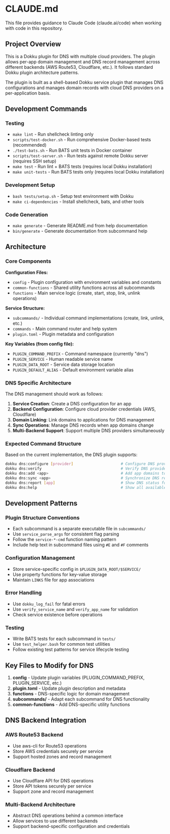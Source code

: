 # CLAUDE.md

This file provides guidance to Claude Code (claude.ai/code) when working with code in this repository.

## Project Overview

This is a Dokku plugin for DNS with multiple cloud providers. The plugin allows per-app domain management and DNS record management across different backends (AWS Route53, Cloudflare, etc.). It follows standard Dokku plugin architecture patterns.

The plugin is built as a shell-based Dokku service plugin that manages DNS configurations and manages domain records with cloud DNS providers on a per-application basis.

## Development Commands

### Testing
- `make lint` - Run shellcheck linting only
- `scripts/test-docker.sh` - Run comprehensive Docker-based tests (recommended)
- `./test-bats.sh` - Run BATS unit tests in Docker container
- `scripts/test-server.sh` - Run tests against remote Dokku server (requires SSH setup)
- `make test` - Run lint + BATS tests (requires local Dokku installation)
- `make unit-tests` - Run BATS tests only (requires local Dokku installation)

### Development Setup
- `bash tests/setup.sh` - Setup test environment with Dokku
- `make ci-dependencies` - Install shellcheck, bats, and other tools

### Code Generation
- `make generate` - Generate README.md from help documentation
- `bin/generate` - Generate documentation from subcommand help

## Architecture

### Core Components

**Configuration Files:**
- `config` - Plugin configuration with environment variables and constants
- `common-functions` - Shared utility functions across all subcommands
- `functions` - Main service logic (create, start, stop, link, unlink operations)

**Service Structure:**
- `subcommands/` - Individual command implementations (create, link, unlink, etc.)
- `commands` - Main command router and help system
- `plugin.toml` - Plugin metadata and configuration

**Key Variables (from config file):**
- `PLUGIN_COMMAND_PREFIX` - Command namespace (currently "dns")
- `PLUGIN_SERVICE` - Human readable service name
- `PLUGIN_DATA_ROOT` - Service data storage location
- `PLUGIN_DEFAULT_ALIAS` - Default environment variable alias

### DNS Specific Architecture

The DNS management should work as follows:

1. **Service Creation**: Create a DNS configuration for an app
2. **Backend Configuration**: Configure cloud provider credentials (AWS, Cloudflare)
3. **Domain Linking**: Link domains to applications for DNS management
4. **Sync Operations**: Manage DNS records when app domains change
5. **Multi-Backend Support**: Support multiple DNS providers simultaneously

### Expected Command Structure

Based on the current implementation, the DNS plugin supports:

```bash
dokku dns:configure [provider]                     # Configure DNS provider globally (defaults to aws)
dokku dns:verify                                   # Verify DNS provider setup and connectivity
dokku dns:add <app>                                # Add app domains to DNS management
dokku dns:sync <app>                               # Synchronize DNS records for app
dokku dns:report [app]                             # Show DNS status for app(s)
dokku dns:help                                     # Show all available commands
```

## Development Patterns

### Plugin Structure Conventions
- Each subcommand is a separate executable file in `subcommands/`
- Use `service_parse_args` for consistent flag parsing
- Follow the `service-*-cmd` function naming pattern
- Include help text in subcommand files using `#E` and `#F` comments

### Configuration Management
- Store service-specific config in `$PLUGIN_DATA_ROOT/$SERVICE/`
- Use property functions for key-value storage
- Maintain `LINKS` file for app associations

### Error Handling
- Use `dokku_log_fail` for fatal errors
- Use `verify_service_name` and `verify_app_name` for validation
- Check service existence before operations

### Testing
- Write BATS tests for each subcommand in `tests/`
- Use `test_helper.bash` for common test utilities
- Follow existing test patterns for service lifecycle testing

## Key Files to Modify for DNS

1. **config** - Update plugin variables (PLUGIN_COMMAND_PREFIX, PLUGIN_SERVICE, etc.)
2. **plugin.toml** - Update plugin description and metadata
3. **functions** - DNS-specific logic for domain management
4. **subcommands/** - Adapt each subcommand for DNS functionality
5. **common-functions** - Add DNS-specific utility functions

## DNS Backend Integration

### AWS Route53 Backend
- Use aws-cli for Route53 operations
- Store AWS credentials securely per service
- Support hosted zones and record management

### Cloudflare Backend  
- Use Cloudflare API for DNS operations
- Store API tokens securely per service
- Support zone and record management

### Multi-Backend Architecture
- Abstract DNS operations behind a common interface
- Allow services to use different backends
- Support backend-specific configuration and credentials